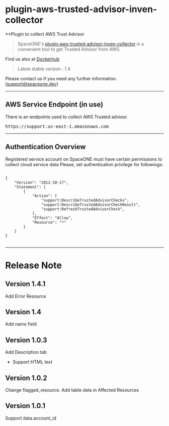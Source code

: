 # plugin-aws-trusted-advisor-inven-collector
**Plugin to collect AWS Trust Advisor

> SpaceONE's [plugin-aws-trusted-advisor-inven-collector](https://github.com/spaceone-dev/plugin-aws-trusted-advisor-inven-collector) is a convenient tool to get Trusted Advisor from AWS.


Find us also at [Dockerhub](https://hub.docker.com/repository/docker/spaceone/plugin-aws-trusted-advisor-inven-collector)
> Latest stable version : 1.4

Please contact us if you need any further information. (<support@spaceone.dev>)

---

## AWS Service Endpoint (in use)

There is an endpoints used to collect AWS Trusted advisor.

<pre>
https://support.us-east-1.amazonaws.com
</pre>

---

## Authentication Overview

Registered service account on SpaceONE must have certain permissions to collect cloud service data Please, set
authentication privilege for followings:

<pre>
<code>
{
    "Version": "2012-10-17",
    "Statement": [
        {
            "Action": [
                "support:DescribeTrustedAdvisorChecks",
                "support:DescribeTrustedAdvisorCheckResult",
                "support:RefreshTrustedAdvisorCheck",
            ],
            "Effect": "Allow",
            "Resource": "*"
        }
    ]
}
</code>
</pre>


---
# Release Note

## Version 1.4.1

Add Error Resource

## Version 1.4

Add name field

## Version 1.0.3

Add Description tab
- Support HTML text

## Version 1.0.2

Change flagged_resource.
Add table data in Affected Resources

## Version 1.0.1

Support data.account_id




